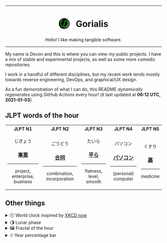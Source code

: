 ***

<h1 align="center">
<sub>
    <img src="readme/resources/avatar.png" height="36">
</sub>
&nbsp;
Gorialis
</h1>
<p align="center">
Hello! I like making tangible software.
</p>

***

My name is Devon and this is where you can view my public projects. I have a mix of stable and experimental projects, as well as some more comedic repositories.

I work in a handful of different disciplines, but my recent work tends mostly towards reverse engineering, DevOps, and graphical/UX design.

As a fun demonstration of what I can do, this README *dynamically regenerates* using GitHub Actions every hour! (it last updated at **06:12 UTC, 2021-01-03**)

<h2>JLPT words of the hour</h2>
<table>
    <tr>
        <th>JLPT N1</th>
        <th>JLPT N2</th>
        <th>JLPT N3</th>
        <th>JLPT N4</th>
        <th>JLPT N5</th>
    </tr>
    <tr>
        <td>
            <p align="center">じぎょう</p>
            <h3 align="center"><b><a href="https://jisho.org/search/%E4%BA%8B%E6%A5%AD">事業</a></b></h3>
            <hr>
            <p align="center">project,<wbr> enterprise,<wbr> business</p>
        </td>
        <td>
            <p align="center">ごうどう</p>
            <h3 align="center"><b><a href="https://jisho.org/search/%E5%90%88%E5%90%8C">合同</a></b></h3>
            <hr>
            <p align="center">combination,<wbr> incorporation</p>
        </td>
        <td>
            <p align="center">たいら</p>
            <h3 align="center"><b><a href="https://jisho.org/search/%E5%B9%B3%E3%82%89">平ら</a></b></h3>
            <hr>
            <p align="center">flatness,<wbr> level,<wbr> smooth</p>
        </td>
        <td>
            <p align="center">パソコン</p>
            <h3 align="center"><b><a href="https://jisho.org/search/%E3%83%91%E3%82%BD%E3%82%B3%E3%83%B3">パソコン</a></b></h3>
            <hr>
            <p align="center">(personal) computer</p>
        </td>
        <td>
            <p align="center">くすり</p>
            <h3 align="center"><b><a href="https://jisho.org/search/%E8%96%AC">薬</a></b></h3>
            <hr>
            <p align="center">medicine</p>
        </td>
    </tr>
</table>

<h2>Other things</h2>
<details>
<summary>🕕  World clock inspired by <a href="https://xkcd.com/now">XKCD now</a></summary>

> <img src="generated/now.png" width="512">

</details>
<details>
<summary>🌖 Lunar phase</summary>

The moon is approximately 68.35% through its phase (Waning Gibbous).

</details>
<details>
<summary>&#x1f5bc; Fractal of the hour</summary>

> <img src="generated/fractal.png" width="512">

</details>
<details>
<summary>&#x23f2; Year percentage bar</summary>
<pre><code>2021 [▁▁▁▁▁▁▁▁▁▁▁▁▁▁▁▁▁▁▁▁] 0.62%</code></pre>
</details>
